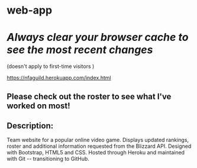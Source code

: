 # web-app
# *Always clear your browser cache to see the most recent changes* 
(doesn't apply to first-time visitors )

https://nfaguild.herokuapp.com/index.html

## **Please check out the roster to see what I've worked on most!**

## Description:
  Team website for a popular online video game. 
  Displays updated rankings, roster and additional information requested from the Blizzard API. 
  Designed with Bootstrap, HTML5 and CSS. 
  Hosted through Heroku and maintained with Git -- transitioning to GitHub.
  
  

